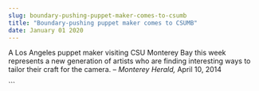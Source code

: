 ```yaml
---
slug: boundary-pushing-puppet-maker-comes-to-csumb
title: "Boundary-pushing puppet maker comes to CSUMB"
date: January 01 2020
---
```


 
<p>
  A Los Angeles puppet maker visiting CSU Monterey Bay this week represents a
  new generation of artists who are finding interesting ways to tailor their
  craft for the camera. – <em>Monterey Herald,</em> April 10, 2014
</p>
```
